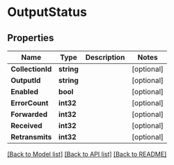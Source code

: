 # OutputStatus

## Properties

Name | Type | Description | Notes
------------ | ------------- | ------------- | -------------
**CollectionId** | **string** |  | [optional] 
**OutputId** | **string** |  | [optional] 
**Enabled** | **bool** |  | [optional] 
**ErrorCount** | **int32** |  | [optional] 
**Forwarded** | **int32** |  | [optional] 
**Received** | **int32** |  | [optional] 
**Retransmits** | **int32** |  | [optional] 

[[Back to Model list]](../README.md#documentation-for-models) [[Back to API list]](../README.md#documentation-for-api-endpoints) [[Back to README]](../README.md)


